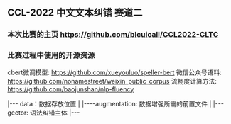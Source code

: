 ## CCL-2022 中文文本纠错 赛道二
### 本次比赛的主页 https://github.com/blcuicall/CCL2022-CLTC
### 比赛过程中使用的开源资源
cbert微调模型: https://github.com/xueyouluo/speller-bert
微信公众号语料: https://github.com/nonamestreet/weixin_public_corpus
流畅度计算方法: https://github.com/baojunshan/nlp-fluency

|--- data：数据存放位置
 |        |----augmentation: 数据增强所需的前置文件
 |
 |--- gector: 语法纠错主体
            |--- 

